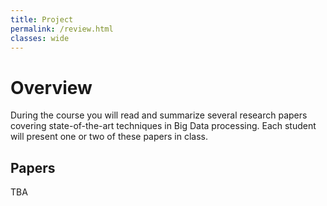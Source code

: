 ```yaml
---
title: Project
permalink: /review.html
classes: wide
---
```


# Overview

During the course you will read and summarize several research papers covering state-of-the-art techniques in Big Data processing. Each student will present one or two of these papers in class.

## Papers

TBA
